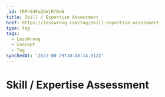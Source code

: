 ```yaml
---
_id: tRPnS4FoZeWjRfBxN
title: Skill / Expertise Assessment
href: https://lesswrong.com/tag/skill-expertise-assessment
type: tag
tags:
  - LessWrong
  - Concept
  - Tag
synchedAt: '2022-08-29T10:48:14.912Z'
---
```

# Skill / Expertise Assessment

